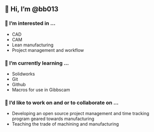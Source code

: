 ## 👋 Hi, I’m @bb013

### 👀 I’m interested in ...
- CAD
- CAM
- Lean manufacturing
- Project management and workflow
### 🌱 I’m currently learning ...
- Solidworks
- Git
- Github
- Macros for use in Gibbscam
### 💞️ I’d like to work on and or to collaborate on ...
- Developing an open source project management and time tracking program geared towards manufacturing
- Teaching the trade of machining and manufacturing


<!---
- 📫 How to reach me ...
--->

<!---
bb013/bb013 is a ✨ special ✨ repository because its `README.md` (this file) appears on your GitHub profile.
You can click the Preview link to take a look at your changes.
--->
